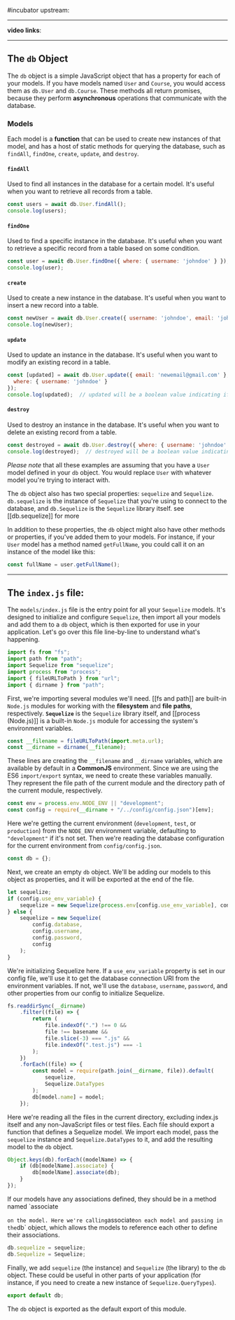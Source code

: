 #incubator 
upstream:

---

**video links**: 

---

## The `db` Object

The `db` object is a simple JavaScript object that has a property for each of your models. If you have models named `User` and `Course`, you would access them as `db.User` and `db.Course`. These methods all return promises, because they perform **asynchronous** operations that communicate with the database.

### Models 

Each model is a **function** that can be used to create new instances of that model, and has a host of static methods for querying the database, such as `findAll`, `findOne`, `create`, `update`, and `destroy`. 

#### `findAll`

Used to find all instances in the database for a certain model. It's useful when you want to retrieve all records from a table.

```javascript
const users = await db.User.findAll();
console.log(users);
```

#### `findOne`

Used to find a specific instance in the database. It's useful when you want to retrieve a specific record from a table based on some condition.

```javascript
const user = await db.User.findOne({ where: { username: 'johndoe' } });
console.log(user);
```

#### `create`

Used to create a new instance in the database. It's useful when you want to insert a new record into a table.

```javascript
const newUser = await db.User.create({ username: 'johndoe', email: 'johndoe@gmail.com' });
console.log(newUser);
```

#### `update`

Used to update an instance in the database. It's useful when you want to modify an existing record in a table.

```javascript
const [updated] = await db.User.update({ email: 'newemail@gmail.com' }, {
  where: { username: 'johndoe' }
});
console.log(updated);  // updated will be a boolean value indicating if the update was successful or not.
```

#### `destroy`

Used to destroy an instance in the database. It's useful when you want to delete an existing record from a table.

```javascript
const destroyed = await db.User.destroy({ where: { username: 'johndoe' } });
console.log(destroyed);  // destroyed will be a boolean value indicating if the deletion was successful or not.
```

*Please note* that all these examples are assuming that you have a `User` model defined in your `db` object. You would replace `User` with whatever model you're trying to interact with.


The `db` object also has two special properties: `sequelize` and `Sequelize`. `db.sequelize` is the instance of `Sequelize` that you're using to connect to the database, and `db.Sequelize` is the `Sequelize` library itself. see [[db.sequelize]] for more

In addition to these properties, the `db` object might also have other methods or properties, if you've added them to your models. For instance, if your `User` model has a method named `getFullName`, you could call it on an instance of the model like this: 
```js
const fullName = user.getFullName();
```


---

## The `index.js` file: 

The `models/index.js` file is the entry point for all your `Sequelize` models. It's designed to initialize and configure `Sequelize`, then import all your models and add them to a `db` object, which is then exported for use in your application. Let's go over this file line-by-line to understand what's happening.

```javascript
import fs from "fs";
import path from "path";
import Sequelize from "sequelize";
import process from "process";
import { fileURLToPath } from "url";
import { dirname } from "path";
```

First, we're importing several modules we'll need. [[fs and path]] are built-in `Node.js` modules for working with the **filesystem** and **file paths**, respectively. **`Sequelize`** is the `Sequelize` library itself, and [[process (Node.js)]] is a built-in `Node.js` module for accessing the system's environment variables.

```javascript
const __filename = fileURLToPath(import.meta.url);
const __dirname = dirname(__filename);
```

These lines are creating the `__filename` and `__dirname` variables, which are available by default in a **CommonJS** environment. Since we are using the ES6 `import/export` syntax, we need to create these variables manually. They represent the file path of the current module and the directory path of the current module, respectively.

```javascript
const env = process.env.NODE_ENV || "development";
const config = require(__dirname + "/../config/config.json")[env];
```

Here we're getting the current environment (`development`, `test`, or `production`) from the `NODE_ENV` environment variable, defaulting to `"development"` if it's not set. Then we're reading the database configuration for the current environment from `config/config.json`.

```javascript
const db = {};
```

Next, we create an empty `db` object. We'll be adding our models to this object as properties, and it will be exported at the end of the file.

```javascript
let sequelize;
if (config.use_env_variable) {
	sequelize = new Sequelize(process.env[config.use_env_variable], config);
} else {
	sequelize = new Sequelize(
		config.database,
		config.username,
		config.password,
		config
	);
}
```

We're initializing Sequelize here. If a `use_env_variable` property is set in our config file, we'll use it to get the database connection URI from the environment variables. If not, we'll use the `database`, `username`, `password`, and other properties from our config to initialize Sequelize.

```javascript
fs.readdirSync(__dirname)
	.filter((file) => {
		return (
			file.indexOf(".") !== 0 &&
			file !== basename &&
			file.slice(-3) === ".js" &&
			file.indexOf(".test.js") === -1
		);
	})
	.forEach((file) => {
		const model = require(path.join(__dirname, file)).default(
			sequelize,
			Sequelize.DataTypes
		);
		db[model.name] = model;
	});
```

Here we're reading all the files in the current directory, excluding index.js itself and any non-JavaScript files or test files. Each file should export a function that defines a Sequelize model. We import each model, pass the `sequelize` instance and `Sequelize.DataTypes` to it, and add the resulting model to the `db` object.

```javascript
Object.keys(db).forEach((modelName) => {
	if (db[modelName].associate) {
		db[modelName].associate(db);
	}
});
```

If our models have any associations defined, they should be in a method named `associate

` on the model. Here we're calling `associate` on each model and passing in the `db` object, which allows the models to reference each other to define their associations.

```javascript
db.sequelize = sequelize;
db.Sequelize = Sequelize;
```

Finally, we add `sequelize` (the instance) and `Sequelize` (the library) to the `db` object. These could be useful in other parts of your application (for instance, if you need to create a new instance of `Sequelize.QueryTypes`).

```javascript
export default db;
```

The `db` object is exported as the default export of this module.
